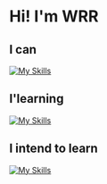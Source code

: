 # Hi! I'm WRR

<!--
<div style="display:flex; gap: 8px; align-items: center">
  <img src="https://github-readme-stats.vercel.app/api/top-langs/?username=WRR2001&layout=compact&hide_border=true" alt="">
  <img src="https://streak-stats.demolab.com?user=WRR2001&theme=vue&hide_border=true" alt="">
</div>
-->

## I can
[![My Skills](https://skillicons.dev/icons?i=html,css,sass,js,mysql,ps,figma)](https://skillicons.dev)

## I'learning
[![My Skills](https://skillicons.dev/icons?i=vue,vite,webpack,ts,babel,git&theme=light)](https://skillicons.dev)

## I intend to learn
[![My Skills](https://skillicons.dev/icons?i=swift,react,redux,nodejs,blender,go,unity)](https://skillicons.dev)

<!--
**WRR2001/WRR2001** is a ✨ _special_ ✨ repository because its `README.md` (this file) appears on your GitHub profile.

Here are some ideas to get you started:

- 🔭 I’m currently working on ...
- 🌱 I’m currently learning ...
- 👯 I’m looking to collaborate on ...
- 🤔 I’m looking for help with ...
- 💬 Ask me about ...
- 📫 How to reach me: ...
- 😄 Pronouns: ...
- ⚡ Fun fact: ...
-->
